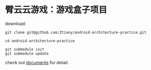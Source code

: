 # 臂云云游戏：游戏盒子项目

download:

```shell
git clone git@github.com:Ztiany/android-architecture-practice.git

cd android-architecture-practice

git submodule init
git submodule update
```

check out [documents](./document) for detail.
